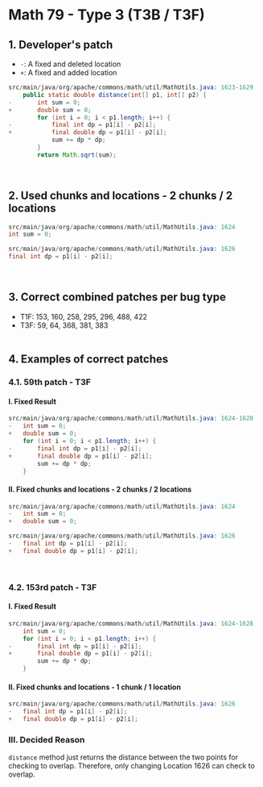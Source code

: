 # Math 79 - Type 3 (T3B / T3F)

## 1. Developer's patch
* `-`: A fixed and deleted location
* `+`: A fixed and added location
```java
src/main/java/org/apache/commons/math/util/MathUtils.java: 1623-1629
    public static double distance(int[] p1, int[] p2) {
-       int sum = 0;
+       double sum = 0;
        for (int i = 0; i < p1.length; i++) {
-           final int dp = p1[i] - p2[i];
+           final double dp = p1[i] - p2[i];
            sum += dp * dp;
        }
        return Math.sqrt(sum);
```
<br>

## 2. Used chunks and locations - 2 chunks / 2 locations
```java
src/main/java/org/apache/commons/math/util/MathUtils.java: 1624
int sum = 0;
```

```java
src/main/java/org/apache/commons/math/util/MathUtils.java: 1626
final int dp = p1[i] - p2[i];
```
<br>

## 3. Correct combined patches per bug type
* T1F: 153, 160, 258, 295, 296, 488, 422
* T3F: 59, 64, 368, 381, 383
<br><br>

## 4. Examples of correct patches
### 4.1. 59th patch - T3F
#### I. Fixed Result
```java
src/main/java/org/apache/commons/math/util/MathUtils.java: 1624-1628
-   int sum = 0;
+   double sum = 0;
    for (int i = 0; i < p1.length; i++) {
-       final int dp = p1[i] - p2[i];
+       final double dp = p1[i] - p2[i];
        sum += dp * dp;
    }
```

#### II. Fixed chunks and locations - 2 chunks / 2 locations
```java
src/main/java/org/apache/commons/math/util/MathUtils.java: 1624
-   int sum = 0;
+   double sum = 0;
```

```java
src/main/java/org/apache/commons/math/util/MathUtils.java: 1626
-   final int dp = p1[i] - p2[i];
+   final double dp = p1[i] - p2[i];
```
<br>

### 4.2. 153rd patch - T3F
#### I. Fixed Result
```java
src/main/java/org/apache/commons/math/util/MathUtils.java: 1624-1628
    int sum = 0;
    for (int i = 0; i < p1.length; i++) {
-       final int dp = p1[i] - p2[i];
+       final double dp = p1[i] - p2[i];
        sum += dp * dp;
    }
```

#### II. Fixed chunks and locations - 1 chunk / 1 location
```java
src/main/java/org/apache/commons/math/util/MathUtils.java: 1626
-   final int dp = p1[i] - p2[i];
+   final double dp = p1[i] - p2[i];
```

### III. Decided Reason
```distance``` method just returns the distance between the two points for checking to overlap. Therefore, only changing Location 1626 can check to overlap.
<br><br>